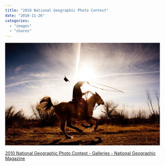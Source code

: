 ```yaml
---
title: "2010 National Geographic Photo Contest"
date: "2010-11-26"
categories: 
  - "images"
  - "shares"
---
```


![](images/tumblr_lccikwMYEL1qz4vrlo1_640.jpg)

[2010 National Geographic Photo Contest - Galleries - National Geographic Magazine](http://ngm.nationalgeographic.com/ngm/photo-contest/2010/entries/gallery/people-week-9/#/15731)
